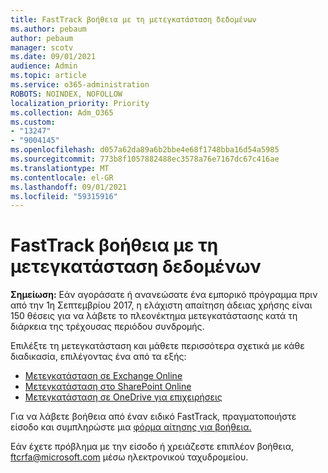 ```yaml
---
title: FastTrack βοήθεια με τη μετεγκατάσταση δεδομένων
ms.author: pebaum
author: pebaum
manager: scotv
ms.date: 09/01/2021
audience: Admin
ms.topic: article
ms.service: o365-administration
ROBOTS: NOINDEX, NOFOLLOW
localization_priority: Priority
ms.collection: Adm_O365
ms.custom:
- "13247"
- "9004145"
ms.openlocfilehash: d057a62da89a6b2bbe4e68f1748bba16d54a5985
ms.sourcegitcommit: 773b8f1057882488ec3578a76e7167dc67c416ae
ms.translationtype: MT
ms.contentlocale: el-GR
ms.lasthandoff: 09/01/2021
ms.locfileid: "59315916"
---
```

# <a name="fasttrack-assistance-with-data-migration"></a>FastTrack βοήθεια με τη μετεγκατάσταση δεδομένων

**Σημείωση:** Εάν αγοράσατε ή ανανεώσατε ένα εμπορικό πρόγραμμα πριν από την 1η Σεπτεμβρίου 2017, η ελάχιστη απαίτηση άδειας χρήσης είναι 150 θέσεις για να λάβετε το πλεονέκτημα μετεγκατάστασης κατά τη διάρκεια της τρέχουσας περιόδου συνδρομής.

Επιλέξτε τη μετεγκατάσταση και μάθετε περισσότερα σχετικά με κάθε διαδικασία, επιλέγοντας ένα από τα εξής: 

- [Μετεγκατάσταση σε Exchange Online](https://go.microsoft.com/fwlink/?linkid=2125831)
- [Μετεγκατάσταση στο SharePoint Online](https://go.microsoft.com/fwlink/?linkid=2125639)
- [Μετεγκατάσταση σε OneDrive για επιχειρήσεις](https://go.microsoft.com/fwlink/?linkid=2125463)

Για να λάβετε βοήθεια από έναν ειδικό FastTrack, πραγματοποιήστε είσοδο και συμπληρώστε μια [φόρμα αίτησης για βοήθεια.](https://go.microsoft.com/fwlink/?linkid=2125443)

Εάν έχετε πρόβλημα με την είσοδο ή χρειάζεστε επιπλέον βοήθεια, ftcrfa@microsoft.com μέσω ηλεκτρονικού ταχυδρομείου.